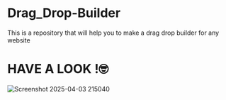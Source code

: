 # Drag_Drop-Builder
This is a repository that will help you to make a drag drop builder for any website

# HAVE A LOOK !🤓
![Screenshot 2025-04-03 215040](https://github.com/user-attachments/assets/ac1a357d-a0e2-4545-bdb6-e43f4b60ee98)

